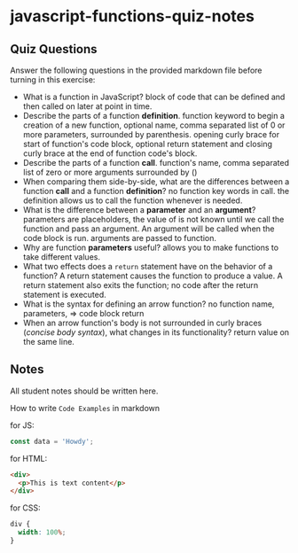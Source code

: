 # javascript-functions-quiz-notes

## Quiz Questions

Answer the following questions in the provided markdown file before turning in this exercise:

- What is a function in JavaScript?
  block of code that can be defined and then called on later at point in time.
- Describe the parts of a function **definition**.
  function keyword to begin a creation of a new function, optional name, comma separated list of 0 or more parameters, surrounded by parenthesis. opening curly brace for start of function's code block, optional return statement and closing curly brace at the end of function code's block.
- Describe the parts of a function **call**.
  function's name, comma separated list of zero or more arguments surrounded by ()
- When comparing them side-by-side, what are the differences between a function **call** and a function **definition**?
  no function key words in call. the definition allows us to call the function whenever is needed.
- What is the difference between a **parameter** and an **argument**?
  parameters are placeholders, the value of is not known until we call the function and pass an argument. An argument will be called when the code block is run. arguments are passed to function.
- Why are function **parameters** useful?
  allows you to make functions to take different values.
- What two effects does a `return` statement have on the behavior of a function?
  A return statement causes the function to produce a value.
  A return statement also exits the function; no code after the return statement is executed.
- What is the syntax for defining an arrow function?
  no function name, parameters, => code block return
- When an arrow function's body is not surrounded in curly braces (_concise body syntax_), what changes in its functionality?
  return value on the same line.

## Notes

All student notes should be written here.

How to write `Code Examples` in markdown

for JS:

```javascript
const data = 'Howdy';
```

for HTML:

```html
<div>
  <p>This is text content</p>
</div>
```

for CSS:

```css
div {
  width: 100%;
}
```
